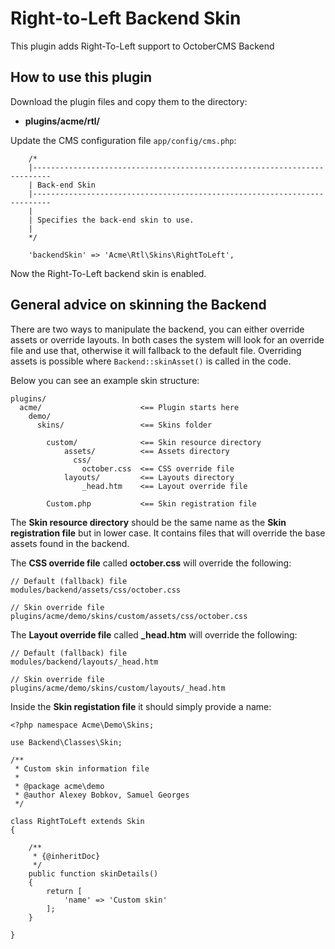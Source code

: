 Right-to-Left Backend Skin
=============

This plugin adds Right-To-Left support to OctoberCMS Backend

## How to use this plugin

Download the plugin files and copy them to the directory:

* **plugins/acme/rtl/**

Update the CMS configuration file `app/config/cms.php`:

```
    /*
    |--------------------------------------------------------------------------
    | Back-end Skin
    |--------------------------------------------------------------------------
    |
    | Specifies the back-end skin to use.
    |
    */

    'backendSkin' => 'Acme\Rtl\Skins\RightToLeft',
```

Now the Right-To-Left backend skin is enabled.

## General advice on skinning the Backend

There are two ways to manipulate the backend, you can either override assets or override layouts. In both cases the system will look for an override file and use that, otherwise it will fallback to the default file. Overriding assets is possible where `Backend::skinAsset()` is called in the code.

Below you can see an example skin structure:

    plugins/
      acme/                      <== Plugin starts here
        demo/
          skins/                 <== Skins folder

            custom/              <== Skin resource directory
                assets/          <== Assets directory
                  css/
                    october.css  <== CSS override file
                layouts/         <== Layouts directory
                    _head.htm    <== Layout override file

            Custom.php           <== Skin registration file

The **Skin resource directory** should be the same name as the **Skin registration file** but in lower case. It contains files that will override the base assets found in the backend.

The **CSS override file** called **october.css** will override the following:

    // Default (fallback) file
    modules/backend/assets/css/october.css

    // Skin override file
    plugins/acme/demo/skins/custom/assets/css/october.css

The **Layout override file** called **_head.htm** will override the following:

    // Default (fallback) file
    modules/backend/layouts/_head.htm

    // Skin override file
    plugins/acme/demo/skins/custom/layouts/_head.htm

Inside the **Skin registation file** it should simply provide a name:

    <?php namespace Acme\Demo\Skins;

    use Backend\Classes\Skin;

    /**
     * Custom skin information file
     *
     * @package acme\demo
     * @author Alexey Bobkov, Samuel Georges
     */

    class RightToLeft extends Skin
    {

        /**
         * {@inheritDoc}
         */
        public function skinDetails()
        {
            return [
                'name' => 'Custom skin'
            ];
        }

    }